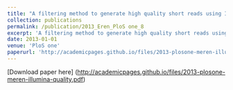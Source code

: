 ```yaml
---
title: "A filtering method to generate high quality short reads using Illumina paired-end technology"
collection: publications
permalink: /publication/2013_﻿Eren_PloS one_8
excerpt: 'A filtering method to generate high quality short reads using Illumina paired-end technology'
date: 2013-01-01
venue: 'PloS one'
paperurl: 'http://academicpages.github.io/files/2013-plosone-meren-illumina-quality.pdf'
---
```

[Download paper here] (http://academicpages.github.io/files/2013-plosone-meren-illumina-quality.pdf)
